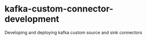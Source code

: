# kafka-custom-connector-development
Developing and deploying kafka custom source and sink connectors
